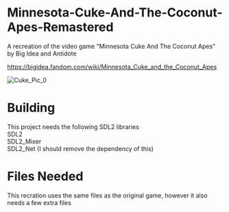 # Minnesota-Cuke-And-The-Coconut-Apes-Remastered
A recreation of the video game "Minnesota Cuke And The Coconut Apes" by Big Idea and Antidote  

https://bigidea.fandom.com/wiki/Minnesota_Cuke_and_the_Coconut_Apes  

![Cuke_Pic_0](https://user-images.githubusercontent.com/36487623/111377099-82d4d980-865d-11eb-96e5-28b149eb7070.png)

# Building
This project needs the following SDL2 libraries  
  SDL2  
  SDL2_Mixer  
  SDL2_Net (I should remove the dependency of this)  
  
# Files Needed
This recration uses the same files as the original game, however it also needs a few extra files
